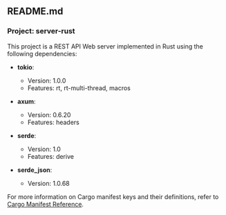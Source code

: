 ## README.md

### Project: server-rust

This project is a REST API Web server implemented in Rust using the following dependencies:

- **tokio**:
  - Version: 1.0.0
  - Features: rt, rt-multi-thread, macros

- **axum**:
  - Version: 0.6.20
  - Features: headers

- **serde**:
  - Version: 1.0
  - Features: derive

- **serde_json**:
  - Version: 1.0.68

For more information on Cargo manifest keys and their definitions, refer to [Cargo Manifest Reference](https://doc.rust-lang.org/cargo/reference/manifest.html).

